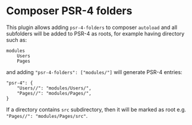 # Composer PSR-4 folders

This plugin allows adding `psr-4-folders` to composer `autoload` and all subfolders
will be added to PSR-4 as roots, for example having directory such as:

    modules
        Users
        Pages
    
and adding `"psr-4-folders": ["modules/"]` will generate PSR-4 entries:

    "psr-4": {
        "Users//": "modules/Users/",
        "Pages//": "modules/Pages/",
    }
    
If a directory contains `src` subdirectory, then it will be marked as root e.g. `"Pages//": "modules/Pages/src"`.
